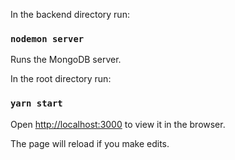 In the backend directory run:

### `nodemon server`

Runs the MongoDB server.

In the root directory run:

### `yarn start`

Open [http://localhost:3000](http://localhost:3000) to view it in the browser.

The page will reload if you make edits.